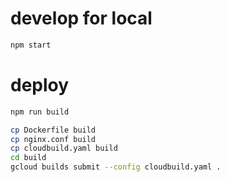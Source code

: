 # develop for local

```bash
npm start
```

# deploy

```bash
npm run build
```

```bash
cp Dockerfile build
cp nginx.conf build
cp cloudbuild.yaml build
cd build
gcloud builds submit --config cloudbuild.yaml .
```
